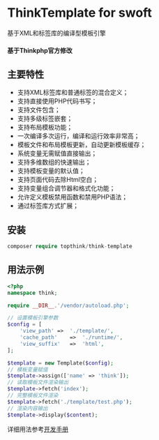 # ThinkTemplate for swoft

基于XML和标签库的编译型模板引擎

#### 基于Thinkphp官方修改

## 主要特性

- 支持XML标签库和普通标签的混合定义；
- 支持直接使用PHP代码书写；
- 支持文件包含；
- 支持多级标签嵌套；
- 支持布局模板功能；
- 一次编译多次运行，编译和运行效率非常高；
- 模板文件和布局模板更新，自动更新模板缓存；
- 系统变量无需赋值直接输出；
- 支持多维数组的快速输出；
- 支持模板变量的默认值；
- 支持页面代码去除Html空白；
- 支持变量组合调节器和格式化功能；
- 允许定义模板禁用函数和禁用PHP语法；
- 通过标签库方式扩展；

## 安装

~~~php
composer require topthink/think-template
~~~

## 用法示例


~~~php
<?php
namespace think;

require __DIR__.'/vendor/autoload.php';

// 设置模板引擎参数
$config = [
	'view_path'	=>	'./template/',
	'cache_path'	=>	'./runtime/',
	'view_suffix'   =>	'html',
];

$template = new Template($config);
// 模板变量赋值
$template->assign(['name' => 'think']);
// 读取模板文件渲染输出
$template->fetch('index');
// 完整模板文件渲染
$template->fetch('./template/test.php');
// 渲染内容输出
$template->display($content);
~~~



详细用法参考[开发手册](https://www.kancloud.cn/manual/think-template/content)